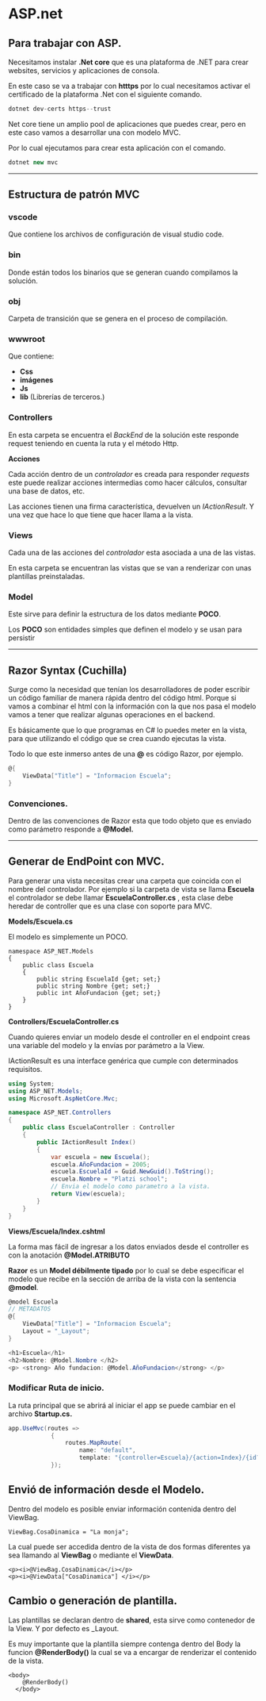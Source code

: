 # ASP.net

## **Para trabajar con ASP.**

Necesitamos instalar **.Net core** que es una plataforma de .NET para crear websites, servicios y aplicaciones de consola.

En este caso se va a trabajar con **htttps** por lo cual necesitamos activar el certificado de la plataforma .Net con el siguiente comando.

```c#
dotnet dev-certs https--trust
```

Net core tiene un amplio pool de aplicaciones que puedes crear, pero en este caso vamos a desarrollar una con modelo MVC.

Por lo cual ejecutamos para crear esta aplicación con el comando.

```c#
dotnet new mvc
```

------

## **Estructura de patrón MVC**

### vscode 

Que contiene los archivos de configuración de visual studio code.

### bin

 Donde están todos los binarios que se generan cuando compilamos la solución.

### obj

 Carpeta de transición que se genera en el proceso de compilación.

### wwwroot 

Que contiene:

- **Css**
- **imágenes**
- **Js**
- **lib** (Librerías de terceros.)

### Controllers 

En esta carpeta se encuentra el *BackEnd* de la solución este responde request teniendo en cuenta la ruta y el método Http.

**Acciones**

Cada acción dentro de un *controlador* es creada para responder *requests* este puede realizar acciones intermedias como hacer cálculos, consultar una base de datos, etc.

Las acciones tienen una firma característica, devuelven un *IActionResult*. Y una vez que hace lo que tiene que hacer llama a la vista.

### Views 

Cada una de las acciones del *controlador* esta asociada a una de las vistas.

En esta carpeta se encuentran las vistas que se van a renderizar con unas plantillas preinstaladas. 

### Model

Este sirve para definir la estructura de los datos mediante **POCO**.

Los **POCO** son entidades simples que definen el modelo y se usan para persistir

------

## **Razor Syntax (Cuchilla)**

Surge como la necesidad que tenían los desarrolladores de poder escribir un código familiar de manera rápida dentro del código html. Porque si vamos a combinar el html con la información con la que nos pasa el modelo vamos a tener que realizar algunas operaciones en el backend.

Es básicamente que lo que programas en C# lo puedes meter en la vista, para que utilizando el código que se crea cuando ejecutas la vista.

Todo lo que este inmerso antes de una **@** es código Razor, por ejemplo.

```c#
@{
    ViewData["Title"] = "Informacion Escuela";
}
```

### Convenciones.

Dentro de las convenciones de Razor esta que todo objeto que es enviado como parámetro responde a **@Model.**

------

## **Generar de EndPoint con MVC.**

Para generar una vista necesitas crear una carpeta que coincida con el nombre del controlador. Por ejemplo si la carpeta de vista se llama **Escuela** el controlador se debe llamar **EscuelaController.cs** , esta clase debe heredar de controller que es una clase con soporte para MVC.

**Models/Escuela.cs**

El modelo es simplemente un POCO.

```
namespace ASP_NET.Models
{
    public class Escuela
    {
        public string EscuelaId {get; set;}
        public string Nombre {get; set;}
        public int AñoFundacion {get; set;}
    }
}
```

 **Controllers/EscuelaController.cs**

Cuando quieres enviar un modelo desde el controller en el endpoint creas una variable del modelo y la envías por parámetro a la View.

IActionResult es una interface genérica que cumple con determinados requisitos.

```c#
using System;
using ASP_NET.Models;
using Microsoft.AspNetCore.Mvc;

namespace ASP_NET.Controllers
{
    public class EscuelaController : Controller
    {
        public IActionResult Index()
        {
            var escuela = new Escuela();
            escuela.AñoFundacion = 2005;
            escuela.EscuelaId = Guid.NewGuid().ToString();
            escuela.Nombre = "Platzi school";
            // Envia el modelo como parametro a la vista.
            return View(escuela);
        }
    }
}
```

**Views/Escuela/Index.cshtml**

La forma mas fácil de ingresar a los datos enviados desde el controller es con la anotación **@Model.ATRIBUTO**

**Razor** es un **Model débilmente tipado** por lo cual se debe especificar el modelo que recibe en la sección de arriba de la vista con la sentencia **@model**.  

```c#
@model Escuela
// METADATOS
@{
    ViewData["Title"] = "Informacion Escuela";
    Layout = "_Layout";
}

<h1>Escuela</h1>
<h2>Nombre: @Model.Nombre </h2>
<p> <strong> Año fundacion: @Model.AñoFundacion</strong> </p>
```

### Modificar Ruta de inicio.

La ruta principal que se abrirá al iniciar el app se puede cambiar en el archivo **Startup.cs.**

```c#
app.UseMvc(routes =>
            {
                routes.MapRoute(
                    name: "default",
                    template: "{controller=Escuela}/{action=Index}/{id?}");
            });
```

## Envió de información desde el Modelo.

Dentro del modelo es posible enviar información contenida dentro del ViewBag.

```
ViewBag.CosaDinamica = "La monja";
```

La cual puede ser accedida dentro de la vista de dos formas diferentes ya sea llamando al **ViewBag** o mediante el **ViewData**.

```
<p><i>@ViewBag.CosaDinamica</i></p>
<p><i>@ViewData["CosaDinamica"] </i></p>
```

## Cambio o generación de plantilla.

Las plantillas se declaran dentro de **shared**, esta sirve como contenedor de la View. Y por defecto es _Layout.

Es muy importante que la plantilla siempre contenga dentro del Body la funcion **@RenderBody()** la cual se va a encargar de renderizar el contenido de la vista.

```
<body>
    @RenderBody()
  </body>
```

